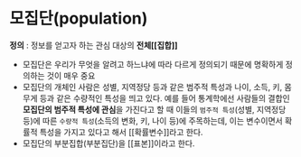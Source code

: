 # 모집단(population)
**정의** : 정보를 얻고자 하는 관심 대상의 **전체[[집합]]**
- 모집단은 우리가 무엇을 알려고 하느냐에 따라 다르게 정의되기 때문에 명확하게 정의하는 것이 매우 중요
- 모집단의 개체인 사람은 성별, 지역정당 등과 같은 범주적 특성과 나이, 소득, 키, 몸무게 등과 같은 수량적인 특성을 띄고 있다. 예를 들어 통계학에선 사람들의 결합인 **모집단의 범주적 특성에 관심**을 가진다고 할 때 이들의 `범주적 특성`(성별, 지역정당 등)에 따른 `수량적 특성`(소득의 변화, 키, 나이 등)에 주목하는데, 이는 변수이면서 확률적 특성을 가지고 있다고 해서 [[확률변수]]라고 한다.
- 모집단의 부분집합(부분집단)을 [[표본]]이라고 한다.